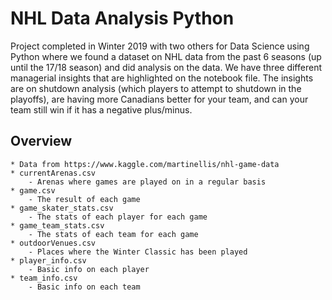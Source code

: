 # NHL Data Analysis Python

Project completed in Winter 2019 with two others for Data Science using Python where we found a dataset on NHL data from the past 6 seasons (up until the 17/18 season) and did analysis on the data. We have three different managerial insights that are highlighted on the notebook file. The insights are on shutdown analysis (which players to attempt to shutdown in the playoffs), are having more Canadians better for your team, and can your team still win if it has a negative plus/minus.

## Overview
    * Data from https://www.kaggle.com/martinellis/nhl-game-data
    * currentArenas.csv
        - Arenas where games are played on in a regular basis
    * game.csv
        - The result of each game
    * game_skater_stats.csv
        - The stats of each player for each game
    * game_team_stats.csv
        - The stats of each team for each game
    * outdoorVenues.csv
        - Places where the Winter Classic has been played
    * player_info.csv
        - Basic info on each player
    * team_info.csv
        - Basic info on each team
